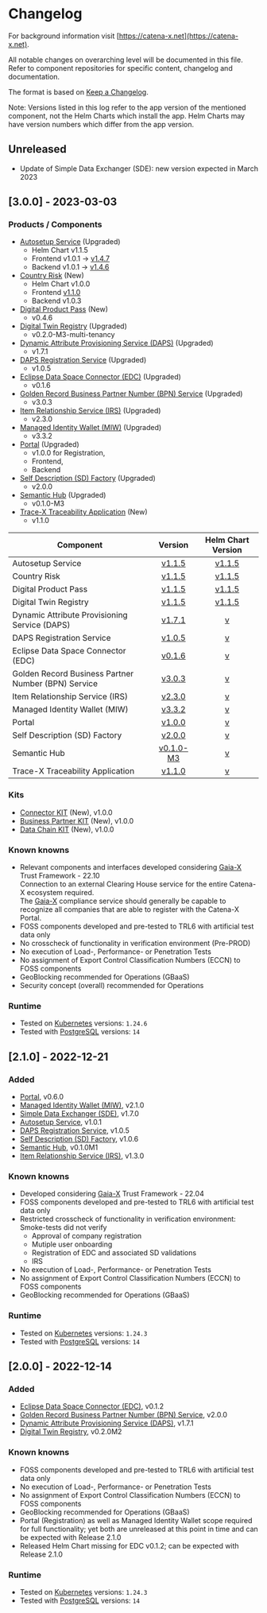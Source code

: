 # Changelog

For background information visit [https://catena-x.net](https://catena-x.net).

All notable changes on overarching level will be documented in this file. Refer to component repositories for specific content, changelog and documentation.

The format is based on [Keep a Changelog](https://keepachangelog.com/en/1.0.0/).

Note: Versions listed in this log refer to the app version of the mentioned component, not the Helm Charts which install the app. Helm Charts
may have version numbers which differ from the app version.

## Unreleased

- Update of Simple Data Exchanger (SDE): new version expected in March 2023

## [3.0.0] - 2023-03-03


### Products / Components
- [Autosetup Service](https://github.com/eclipse-tractusx/autosetup-backend) (Upgraded)
  - Helm Chart v1.1.5
  - Frontend v1.0.1 -> [v1.4.7](https://github.com/eclipse-tractusx/autosetup-backend/releases/tag/autosetup-1.1.5)
  - Backend v1.0.1 -> [v1.4.6](https://github.com/eclipse-tractusx/autosetup-backend/releases/tag/autosetup-1.1.5)
- [Country Risk](https://github.com/eclipse-tractusx/vas-country-risk-frontend) (New)
  - Helm Chart v1.0.0
  - Frontend [v1.1.0](https://github.com/eclipse-tractusx/vas-country-risk-frontend/releases/tag/v1.1.0)
  - Backend v1.0.3
- [Digital Product Pass](https://github.com/eclipse-tractusx/digital-product-pass) (New)
  - v0.4.6
- [Digital Twin Registry](https://github.com/eclipse-tractusx/sldt-digital-twin-registry) (Upgraded)
  - v0.2.0-M3-multi-tenancy
- [Dynamic Attribute Provisioning Service (DAPS)](https://github.com/eclipse-tractusx/daps-helm-chart/) (Upgraded)
  - v1.7.1
- [DAPS Registration Service](https://github.com/eclipse-tractusx/daps-registration-service/) (Upgraded)
  - v1.0.5
- [Eclipse Data Space Connector (EDC)](https://github.com/eclipse-tractusx/tractusx-edc) (Upgraded)
  - v0.1.6
- [Golden Record Business Partner Number (BPN) Service](https://github.com/eclipse-tractusx/bpdm) (Upgraded)
  - v3.0.3
- [Item Relationship Service (IRS)](https://github.com/eclipse-tractusx/item-relationship-service) (Upgraded)
  - v2.3.0
- [Managed Identity Wallet (MIW)](https://github.com/eclipse-tractusx/managed-identity-wallets) (Upgraded)
  - v3.3.2
- [Portal](https://github.com/eclipse-tractusx/portal-frontend) (Upgraded)
  - v1.0.0 for Registration, 
  - Frontend, 
  - Backend
- [Self Description (SD) Factory](https://github.com/eclipse-tractusx/sd-factory) (Upgraded)
  - v2.0.0
- [Semantic Hub](https://github.com/eclipse-tractusx/sldt-semantic-hub) (Upgraded)
  - v0.1.0-M3
- [Trace-X Traceability Application](https://github.com/eclipse-tractusx/traceability-foss-frontend) (New)
  - v1.1.0

| Component                                           |     Version      | Helm Chart Version |
|-----------------------------------------------------|:----------------:|:------------------:|
| Autosetup Service                                   | [v1.1.5](v1.1.5) |  [v1.1.5](v1.1.5)  |
| Country Risk                                        | [v1.1.5](v1.1.5) |  [v1.1.5](v1.1.5)  |
| Digital Product Pass                                | [v1.1.5](v1.1.5) |  [v1.1.5](v1.1.5)  |
| Digital Twin Registry                               | [v1.1.5](v1.1.5) |  [v1.1.5](v1.1.5)  |
| Dynamic Attribute Provisioning Service (DAPS)       |    [v1.7.1]()    |       [v]()        |
| DAPS Registration Service                           |    [v1.0.5]()    |       [v]()        |
| Eclipse Data Space Connector (EDC)                  |    [v0.1.6]()    |       [v]()        |
| Golden Record Business Partner Number (BPN) Service |    [v3.0.3]()    |       [v]()        |
| Item Relationship Service (IRS)                     |    [v2.3.0]()    |       [v]()        |
| Managed Identity Wallet (MIW)                       |    [v3.3.2]()    |       [v]()        |
| Portal                                              |    [v1.0.0]()    |       [v]()        |
| Self Description (SD) Factory                       |    [v2.0.0]()    |       [v]()        |
| Semantic Hub                                        |  [v0.1.0-M3]()   |       [v]()        |
| Trace-X Traceability Application                    |    [v1.1.0]()    |       [v]()        |



### Kits
- [Connector KIT](https://eclipse-tractusx.github.io/docs/category/connector-kit/) (New), v1.0.0
- [Business Partner KIT](https://eclipse-tractusx.github.io/docs/category/business-partner-kit/) (New), v1.0.0
- [Data Chain KIT](https://eclipse-tractusx.github.io/docs/kits/Data%20Chain%20Kit/data%20chain%20kit%20changelog/) (New), v1.0.0


### Known knowns
- Relevant components and interfaces developed considering [Gaia-X](https://gaia-x.eu/) Trust Framework - 22.10\
  Connection to an external Clearing House service for the entire Catena-X ecosystem required.\
  The [Gaia-X](https://gaia-x.eu/) compliance service should generally be capable to recognize all companies that are able to register with the Catena-X Portal.
- FOSS components developed and pre-tested to TRL6 with artificial test data only
- No crosscheck of functionality in verification environment (Pre-PROD)
- No execution of Load-, Performance- or Penetration Tests
- No assignment of Export Control Classification Numbers (ECCN) to FOSS components
- GeoBlocking recommended for Operations (GBaaS)
- Security concept (overall) recommended for Operations

### Runtime

- Tested on [Kubernetes](https://en.wikipedia.org/wiki/Kubernetes) versions: `1.24.6`
- Tested with [PostgreSQL](https://en.wikipedia.org/wiki/PostgreSQL) versions: `14`

## [2.1.0] - 2022-12-21

### Added

- [Portal](https://github.com/eclipse-tractusx/portal-frontend), v0.6.0
- [Managed Identity Wallet (MIW)](https://github.com/eclipse-tractusx/managed-identity-wallets), v2.1.0
- [Simple Data Exchanger (SDE)](https://github.com/eclipse-tractusx/dft-frontend), v1.7.0
- [Autosetup Service](https://github.com/eclipse-tractusx/autosetup-backend), v1.0.1
- [DAPS Registration Service](https://github.com/eclipse-tractusx/daps-registration-service/), v1.0.5
- [Self Description (SD) Factory](https://github.com/eclipse-tractusx/sd-factory), v1.0.6
- [Semantic Hub](https://github.com/eclipse-tractusx/sldt-semantic-hub), v0.1.0M1
- [Item Relationship Service (IRS)](https://github.com/eclipse-tractusx/item-relationship-service), v1.3.0

### Known knowns

- Developed considering [Gaia-X](https://gaia-x.eu/) Trust Framework - 22.04
- FOSS components developed and pre-tested to TRL6 with artificial test data only
- Restricted crosscheck of functionality in verification environment:  
  Smoke-tests did not verify
  - Approval of company registration
  - Mutiple user onboarding
  - Registration of EDC and associated SD validations
  - IRS
- No execution of Load-, Performance- or Penetration Tests
- No assignment of Export Control Classification Numbers (ECCN) to FOSS components
- GeoBlocking recommended for Operations (GBaaS)

### Runtime

- Tested on [Kubernetes](https://en.wikipedia.org/wiki/Kubernetes) versions: `1.24.3`
- Tested with [PostgreSQL](https://en.wikipedia.org/wiki/PostgreSQL) versions: `14`

## [2.0.0] - 2022-12-14

### Added

- [Eclipse Data Space Connector (EDC)](https://github.com/eclipse-tractusx/tractusx-edc), v0.1.2
- [Golden Record Business Partner Number (BPN) Service](https://github.com/eclipse-tractusx/bpdm), v2.0.0
- [Dynamic Attribute Provisioning Service (DAPS)](https://github.com/eclipse-tractusx/daps-helm-chart/), v1.7.1
- [Digital Twin Registry](https://github.com/eclipse-tractusx/sldt-digital-twin-registry), v0.2.0M2

### Known knowns
- FOSS components developed and pre-tested to TRL6 with artificial test data only
- No execution of Load-, Performance- or Penetration Tests
- No assignment of Export Control Classification Numbers (ECCN) to FOSS components
- GeoBlocking recommended for Operations (GBaaS)
- Portal (Registration) as well as Managed Identity Wallet scope required for full functionality; yet both are unreleased 
  at this point in time and can be expected with Release 2.1.0
- Released Helm Chart missing for EDC v0.1.2; can be expected with Release 2.1.0

### Runtime

- Tested on [Kubernetes](https://en.wikipedia.org/wiki/Kubernetes) versions: `1.24.3`
- Tested with [PostgreSQL](https://en.wikipedia.org/wiki/PostgreSQL) versions: `14`
